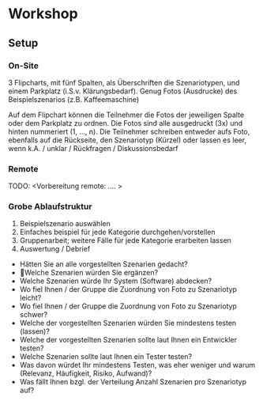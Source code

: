 # Workshop

## Setup
### On-Site
3 Flipcharts, mit fünf Spalten, als Überschriften die Szenariotypen, und einem Parkplatz (i.S.v. Klärungsbedarf).
Genug Fotos (Ausdrucke) des Beispielszenarios (z.B. Kaffeemaschine)


Auf dem Flipchart können die Teilnehmer die Fotos der jeweiligen Spalte oder dem Parkplatz zu ordnen. 
Die Fotos sind alle ausgedruckt (3x) und hinten nummeriert (1, …, n). 
Die Teilnehmer schreiben entweder aufs Foto, ebenfalls auf die Rückseite, den Szenariotyp (Kürzel) 
oder lassen es leer, wenn k.A. / unklar / Rückfragen / Diskussionsbedarf

### Remote
TODO: <Vorbereitung remote: .... >


### Grobe Ablaufstruktur

1. Beispielszenario auswählen
2. Einfaches beispiel für jede Kategorie durchgehen/vorstellen
3. Gruppenarbeit; weitere Fälle für jede Kategorie erarbeiten lassen
4. Auswertung / Debrief
* Hätten Sie an alle vorgestellten Szenarien gedacht?
* Welche Szenarien würden Sie ergänzen?
* Welche Szenarien würde Ihr System (Software) abdecken?
* Wo fiel Ihnen / der Gruppe die Zuordnung von Foto zu Szenariotyp leicht?
* Wo fiel Ihnen / der Gruppe die Zuordnung von Foto zu Szenariotyp schwer?
* Welche der vorgestellten Szenarien würden Sie mindestens testen (lassen)?
* Welche der vorgestellten Szenarien sollte laut Ihnen ein Entwickler testen?
* Welche Szenarien sollte laut Ihnen ein Tester testen?
* Was davon würdet Ihr mindestens Testen, was eher weniger und warum (Relevanz, Häufigkeit, Risiko, Aufwand)?
* Was fällt Ihnen bzgl. der Verteilung Anzahl Szenarien pro Szenariotyp auf?